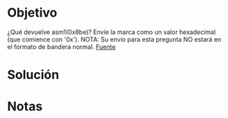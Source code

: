 
# Objetivo 
¿Qué devuelve asm1(0x8be)? Envíe la marca como un valor hexadecimal (que comience con '0x'). NOTA: Su envío para esta pregunta NO estará en el formato de bandera normal. [Fuente](https://jupiter.challenges.picoctf.org/static/66c927e32f3d7be7a62d13a7c2250943/test.S) 

# Solución 

# Notas 

